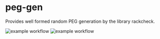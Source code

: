 peg-gen
==============
Provides well formed random PEG generation by the library rackcheck. 

 

![example workflow](https://github.com/lives-group/pegwfgen/actions/workflows/main.yml/badge.svg)
![example workflow](https://github.com/lives-group/pegwfgen/actions/workflows/test.yml/badge.svg)
